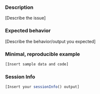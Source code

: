 ### Description

[Describe the issue]

### Expected behavior

[Describe the behavior/output you expected]

### Minimal, reproducible example

```r
[Insert sample data and code]
```

### Session Info

```r
[Insert your sessionInfo() output]
```

